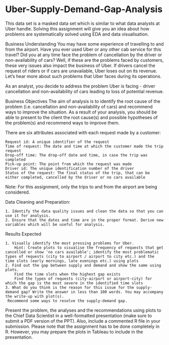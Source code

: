 # Uber-Supply-Demand-Gap-Analysis

This data set is a masked data set which is similar to what data analysts at Uber handle. Solving this assignment will give you an idea about how problems are systematically solved using EDA and data visualisation. 

Business Understanding
You may have some experience of travelling to and from the airport. Have you ever used Uber or any other cab service for this travel? Did you at any time face the problem of cancellation by the driver or non-availability of cars?
Well, if these are the problems faced by customers, these very issues also impact the business of Uber. If drivers cancel the request of riders or if cars are unavailable, Uber loses out on its revenue. Let’s hear more about such problems that Uber faces during its operations.

As an analyst, you decide to address the problem Uber is facing - driver cancellation and non-availability of cars leading to loss of potential revenue. 

Business Objectives
The aim of analysis is to identify the root cause of the problem (i.e. cancellation and non-availability of cars) and recommend ways to improve the situation. As a result of your analysis, you should be able to present to the client the root cause(s) and possible hypotheses of the problem(s) and recommend ways to improve them.  

There are six attributes associated with each request made by a customer:

    Request id: A unique identifier of the request
    Time of request: The date and time at which the customer made the trip request
    Drop-off time: The drop-off date and time, in case the trip was completed 
    Pick-up point: The point from which the request was made
    Driver id: The unique identification number of the driver
    Status of the request: The final status of the trip, that can be either completed, cancelled by the driver or no cars available

Note: For this assignment, only the trips to and from the airport are being considered.

Data Cleaning and Preparation:

    1. Identify the data quality issues and clean the data so that you can use it for analysis.
    2. Ensure that the dates and time are in the proper format. Derive new variables which will be useful for analysis.

 
Results Expected

    1. Visually identify the most pressing problems for Uber. 
        Hint: Create plots to visualise the frequency of requests that get cancelled or show 'no cars available'; identify the most problematic types of requests (city to airport / airport to city etc.) and the time slots (early mornings, late evenings etc.) using plots
    2. Find out the gap between supply and demand and show the same using plots.
        Find the time slots when the highest gap exists
        Find the types of requests (city-airport or airport-city) for which the gap is the most severe in the identified time slots
    3. What do you think is the reason for this issue for the supply-demand gap? Write the answer in less than 100 words. You may accompany the write-up with plot(s).
     Recommend some ways to resolve the supply-demand gap.

 Present the problem, the analyses and the recommendations using plots to the Chief Data Scientist in a well-formatted presentation (make sure to submit a PDF version of the PPT). Also, include a commented R file in your submission. Please note that the assignment has to be done completely in R. However, you may prepare the plots in Tableau to include in the presentation.

 
